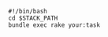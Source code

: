 <!-- layout:code post: 1993-09-26-running-rake-tasks_deployment-hooks -->

```
#!/bin/bash
cd $STACK_PATH
bundle exec rake your:task
```
